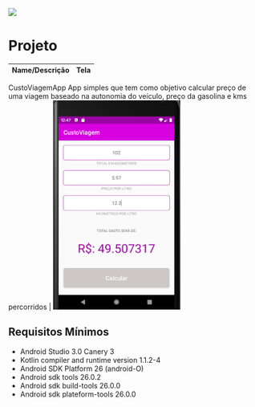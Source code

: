 <img src="http://i.imgur.com/HzmmBvZ.jpg" />&nbsp;

Projeto
===================================================================
Name/Descrição | Tela                                                         
--- | ---                                           
CustoViagemApp 
App simples que tem como objetivo calcular preço de uma viagem baseado na autonomia do veículo, preço da gasolina e kms percorridos  | ![Screenshot](app.png)


## Requisitos Mínimos

 * Android Studio 3.0 Canery 3
 * Kotlin compiler and runtime version 1.1.2-4
 * Android SDK Platform 26 (android-O)
 * Android sdk tools 26.0.2
 * Android sdk build-tools 26.0.0
 * Android sdk plateform-tools 26.0.0

